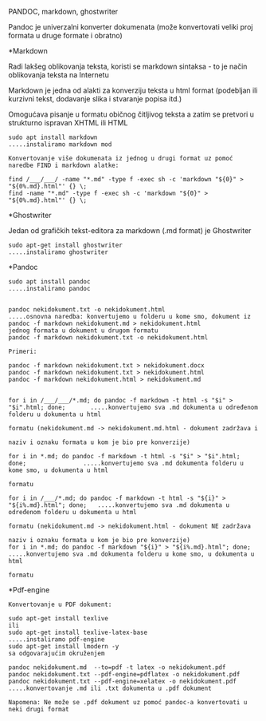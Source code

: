 PANDOC, markdown, ghostwriter

Pandoc je univerzalni konverter dokumenata (može konvertovati veliki proj formata u druge formate  i obratno)


*Markdown

Radi lakšeg oblikovanja teksta, koristi se markdown sintaksa - to je način oblikovanja teksta na Internetu
 
Markdown je jedna od alakti za konverziju teksta u html format (podebljan ili kurzivni tekst, dodavanje slika i 
stvaranje popisa itd.)

Omogućava pisanje u formatu običnog čitljivog teksta a zatim se pretvori u strukturno ispravan XHTML ili HTML

    sudo apt install markdown                                                              .....instaliramo markdown mod

    Konvertovanje više dokumenata iz jednog u drugi format uz pomoć naredbe FIND i markdown alatke:

    find /___/___/ -name "*.md" -type f -exec sh -c 'markdown "${0}" > "${0%.md}.html"' {} \;
    find -name "*.md" -type f -exec sh -c 'markdown "${0}" > "${0%.md}.html"' {} \;  


*Ghostwriter

Jedan od grafičkih tekst-editora za markdown (.md format) je Ghostwriter 

    sudo apt-get install ghostwriter                                                       .....instaliramo ghostwriter



*Pandoc

    sudo apt install pandoc                                                                .....instaliramo pandoc


    pandoc nekidokument.txt -o nekidokument.html                                           .....osnovna naredba: konvertujemo u folderu u kome smo, dokument iz 
    pandoc -f markdown nekidokument.md > nekidokument.html                                      jednog formata u dokument u drugom formatu
    pandoc -f markdown nekidokument.txt -o nekidokument.html                                                                                            
                                                                                            
    Primeri:

    pandoc -f markdown nekidokument.txt > nekidokument.docx
    pandoc -f markdown nekidokument.txt > nekidokument.html
    pandoc -f markdown nekidokument.html > nekidokument.md


    for i in /___/___/*.md; do pandoc -f markdown -t html -s "$i" > "$i".html; done;       .....konvertujemo sva .md dokumenta u određenom folderu u dokumenta u html
                                                                                                formatu (nekidokument.md -> nekidokument.md.html - dokument zadržava i 
                                                                                                naziv i oznaku formata u kom je bio pre konverzije)
                                                                                       
    for i in *.md; do pandoc -f markdown -t html -s "$i" > "$i".html; done;                .....konvertujemo sva .md dokumenta folderu u kome smo, u dokumenta u html
                                                                                                formatu 
                                                                                       
    for i in /___/*.md; do pandoc -f markdown -t html -s "${i}" > "${i%.md}.html"; done;   .....konvertujemo sva .md dokumenta u određenom folderu u dokumenta u html
                                                                                                formatu (nekidokument.md -> nekidokument.html - dokument NE zadržava 
                                                                                                naziv i oznaku formata u kom je bio pre konverzije)
    for i in *.md; do pandoc -f markdown "${i}" > "${i%.md}.html"; done;                   .....konvertujemo sva .md dokumenta folderu u kome smo, u dokumenta u html
                                                                                                formatu  

                                                                                            
*Pdf-engine

    Konvertovanje u PDF dokument:

    sudo apt-get install texlive
    ili
    sudo apt-get install texlive-latex-base                                               .....instaliramo pdf-engine
    sudo apt-get install lmodern -y                                                            sa odgovarajućim okruženjem

    pandoc nekidokument.md  --to=pdf -t latex -o nekidokument.pdf
    pandoc nekidokument.txt --pdf-engine=pdflatex -o nekidokument.pdf
    pandoc nekidokument.txt --pdf-engine=xelatex -o nekidokument.pdf                       .....konvertovanje .md ili .txt dokumenta u .pdf dokument

    Napomena: Ne može se .pdf dokument uz pomoć pandoc-a konvertovati u neki drugi format

